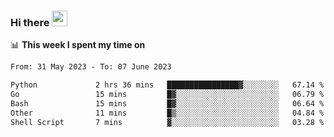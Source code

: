 ### Hi there <a href="https://www.gautamkrishnar.com/"><img src="https://media.giphy.com/media/hvRJCLFzcasrR4ia7z/giphy.gif" width="25px"></a>

📊 **This week I spent my time on**

<!--START_SECTION:waka-->

```txt
From: 31 May 2023 - To: 07 June 2023

Python             2 hrs 36 mins   ████████████████▓░░░░░░░░   67.14 %
Go                 15 mins         █▓░░░░░░░░░░░░░░░░░░░░░░░   06.79 %
Bash               15 mins         █▓░░░░░░░░░░░░░░░░░░░░░░░   06.64 %
Other              11 mins         █▒░░░░░░░░░░░░░░░░░░░░░░░   04.84 %
Shell Script       7 mins          ▓░░░░░░░░░░░░░░░░░░░░░░░░   03.28 %
```

<!--END_SECTION:waka-->
